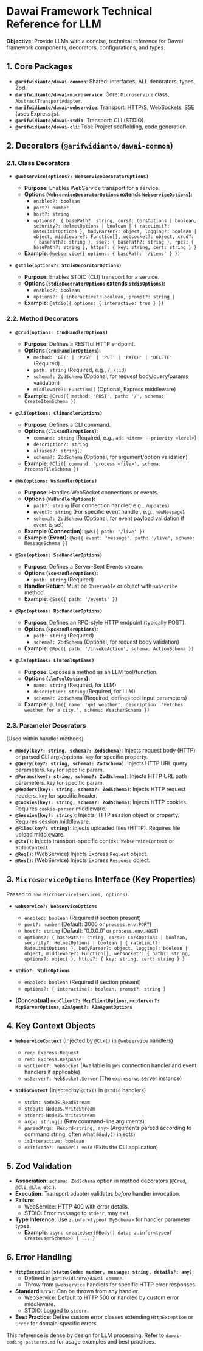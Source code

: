 # Dawai Framework Technical Reference for LLM

**Objective**: Provide LLMs with a concise, technical reference for Dawai framework components, decorators, configurations, and types.

## 1. Core Packages

*   **`@arifwidianto/dawai-common`**: Shared: interfaces, ALL decorators, types, Zod.
*   **`@arifwidianto/dawai-microservice`**: Core: `Microservice` class, `AbstractTransportAdapter`.
*   **`@arifwidianto/dawai-webservice`**: Transport: HTTP/S, WebSockets, SSE (uses Express.js).
*   **`@arifwidianto/dawai-stdio`**: Transport: CLI (STDIO).
*   **`@arifwidianto/dawai-cli`**: Tool: Project scaffolding, code generation.

## 2. Decorators (`@arifwidianto/dawai-common`)

### 2.1. Class Decorators

*   **`@webservice(options?: WebserviceDecoratorOptions)`**
    *   **Purpose**: Enables WebService transport for a service.
    *   **Options (`WebserviceDecoratorOptions` extends `WebserviceOptions`):**
        *   `enabled?: boolean`
        *   `port?: number`
        *   `host?: string`
        *   `options?: { basePath?: string, cors?: CorsOptions | boolean, security?: HelmetOptions | boolean | { rateLimit?: RateLimitOptions }, bodyParser?: object, logging?: boolean | object, middleware?: Function[], websocket?: object, crud?: { basePath?: string }, sse?: { basePath?: string }, rpc?: { basePath?: string }, https?: { key: string, cert: string } }`
    *   **Example**: `@webservice({ options: { basePath: '/items' } })`

*   **`@stdio(options?: StdioDecoratorOptions)`**
    *   **Purpose**: Enables STDIO (CLI) transport for a service.
    *   **Options (`StdioDecoratorOptions` extends `StdioOptions`):**
        *   `enabled?: boolean`
        *   `options?: { interactive?: boolean, prompt?: string }`
    *   **Example**: `@stdio({ options: { interactive: true } })`

### 2.2. Method Decorators

*   **`@Crud(options: CrudHandlerOptions)`**
    *   **Purpose**: Defines a RESTful HTTP endpoint.
    *   **Options (`CrudHandlerOptions`):**
        *   `method: 'GET' | 'POST' | 'PUT' | 'PATCH' | 'DELETE'` (Required)
        *   `path: string` (Required, e.g., `/`, `/:id`)
        *   `schema?: ZodSchema` (Optional, for request body/query/params validation)
        *   `middleware?: Function[]` (Optional, Express middleware)
    *   **Example**: `@Crud({ method: 'POST', path: '/', schema: CreateItemSchema })`

*   **`@Cli(options: CliHandlerOptions)`**
    *   **Purpose**: Defines a CLI command.
    *   **Options (`CliHandlerOptions`):**
        *   `command: string` (Required, e.g., `add <item> --priority <level>`)
        *   `description?: string`
        *   `aliases?: string[]`
        *   `schema?: ZodSchema` (Optional, for argument/option validation)
    *   **Example**: `@Cli({ command: 'process <file>', schema: ProcessFileSchema })`

*   **`@Ws(options: WsHandlerOptions)`**
    *   **Purpose**: Handles WebSocket connections or events.
    *   **Options (`WsHandlerOptions`):**
        *   `path?: string` (For connection handler, e.g., `/updates`)
        *   `event?: string` (For specific event handler, e.g., `newMessage`)
        *   `schema?: ZodSchema` (Optional, for event payload validation if `event` is set)
    *   **Example (Connection)**: `@Ws({ path: '/live' })`
    *   **Example (Event)**: `@Ws({ event: 'message', path: '/live', schema: MessageSchema })`

*   **`@Sse(options: SseHandlerOptions)`**
    *   **Purpose**: Defines a Server-Sent Events stream.
    *   **Options (`SseHandlerOptions`):**
        *   `path: string` (Required)
    *   **Handler Return**: Must be `Observable` or object with `subscribe` method.
    *   **Example**: `@Sse({ path: '/events' })`

*   **`@Rpc(options: RpcHandlerOptions)`**
    *   **Purpose**: Defines an RPC-style HTTP endpoint (typically POST).
    *   **Options (`RpcHandlerOptions`):**
        *   `path: string` (Required)
        *   `schema?: ZodSchema` (Optional, for request body validation)
    *   **Example**: `@Rpc({ path: '/invokeAction', schema: ActionSchema })`

*   **`@Llm(options: LlmToolOptions)`**
    *   **Purpose**: Exposes a method as an LLM tool/function.
    *   **Options (`LlmToolOptions`):**
        *   `name: string` (Required, for LLM)
        *   `description: string` (Required, for LLM)
        *   `schema?: ZodSchema` (Required, defines tool input parameters)
    *   **Example**: `@Llm({ name: 'get_weather', description: 'Fetches weather for a city.', schema: WeatherSchema })`

### 2.3. Parameter Decorators

(Used within handler methods)

*   **`@Body(key?: string, schema?: ZodSchema)`**: Injects request body (HTTP) or parsed CLI args/options. `key` for specific property.
*   **`@Query(key?: string, schema?: ZodSchema)`**: Injects HTTP URL query parameters. `key` for specific param.
*   **`@Params(key?: string, schema?: ZodSchema)`**: Injects HTTP URL path parameters. `key` for specific param.
*   **`@Headers(key?: string, schema?: ZodSchema)`**: Injects HTTP request headers. `key` for specific header.
*   **`@Cookies(key?: string, schema?: ZodSchema)`**: Injects HTTP cookies. Requires `cookie-parser` middleware.
*   **`@Session(key?: string)`**: Injects HTTP session object or property. Requires session middleware.
*   **`@Files(key?: string)`**: Injects uploaded files (HTTP). Requires file upload middleware.
*   **`@Ctx()`**: Injects transport-specific context: `WebserviceContext` or `StdioContext`.
*   **`@Req()`**: (WebService) Injects Express `Request` object.
*   **`@Res()`**: (WebService) Injects Express `Response` object.

## 3. `MicroserviceOptions` Interface (Key Properties)

Passed to `new Microservice(services, options)`.

*   **`webservice?: WebserviceOptions`**
    *   `enabled: boolean` (Required if section present)
    *   `port?: number` (Default: 3000 or `process.env.PORT`)
    *   `host?: string` (Default: '0.0.0.0' or `process.env.HOST`)
    *   `options?: { basePath?: string, cors?: CorsOptions | boolean, security?: HelmetOptions | boolean | { rateLimit?: RateLimitOptions }, bodyParser?: object, logging?: boolean | object, middleware?: Function[], websocket?: { path?: string, options?: object }, https?: { key: string, cert: string } }`

*   **`stdio?: StdioOptions`**
    *   `enabled: boolean` (Required if section present)
    *   `options?: { interactive?: boolean, prompt?: string }`

*   **(Conceptual) `mcpClient?: McpClientOptions`, `mcpServer?: McpServerOptions`, `a2aAgent?: A2aAgentOptions`**

## 4. Key Context Objects

*   **`WebserviceContext`** (Injected by `@Ctx()` in `@webservice` handlers)
    *   `req: Express.Request`
    *   `res: Express.Response`
    *   `wsClient?: WebSocket` (Available in `@Ws` connection handler and event handlers if applicable)
    *   `wsServer?: WebSocket.Server` (The `express-ws` server instance)

*   **`StdioContext`** (Injected by `@Ctx()` in `@stdio` handlers)
    *   `stdin: NodeJS.ReadStream`
    *   `stdout: NodeJS.WriteStream`
    *   `stderr: NodeJS.WriteStream`
    *   `argv: string[]` (Raw command-line arguments)
    *   `parsedArgs: Record<string, any>` (Arguments parsed according to command string, often what `@Body()` injects)
    *   `isInteractive: boolean`
    *   `exit(code?: number): void` (Exits the CLI application)

## 5. Zod Validation

*   **Association**: `schema: ZodSchema` option in method decorators (`@Crud`, `@Cli`, `@Llm`, etc.).
*   **Execution**: Transport adapter validates *before* handler invocation.
*   **Failure**:
    *   WebService: HTTP 400 with error details.
    *   STDIO: Error message to `stderr`, may exit.
*   **Type Inference**: Use `z.infer<typeof MySchema>` for handler parameter types.
    *   **Example**: `async createUser(@Body() data: z.infer<typeof CreateUserSchema>) { ... }`

## 6. Error Handling

*   **`HttpException(statusCode: number, message: string, details?: any)`**:
    *   Defined in `@arifwidianto/dawai-common`.
    *   Throw from `@webservice` handlers for specific HTTP error responses.
*   **Standard `Error`**: Can be thrown from any handler.
    *   WebService: Default to HTTP 500 or handled by custom error middleware.
    *   STDIO: Logged to `stderr`.
*   **Best Practice**: Define custom error classes extending `HttpException` or `Error` for domain-specific errors.

This reference is dense by design for LLM processing. Refer to `dawai-coding-patterns.md` for usage examples and best practices.

